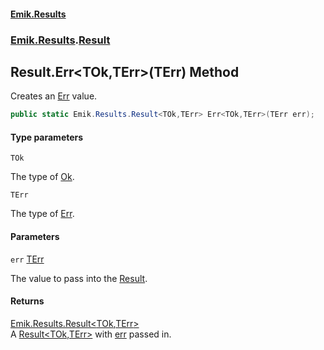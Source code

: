 #### [Emik.Results](index.md 'index')
### [Emik.Results](Emik.Results.md 'Emik.Results').[Result](Result.md 'Emik.Results.Result')

## Result.Err<TOk,TErr>(TErr) Method

Creates an [Err](Result_TOk,TErr_.Err.md 'Emik.Results.Result<TOk,TErr>.Err') value.

```csharp
public static Emik.Results.Result<TOk,TErr> Err<TOk,TErr>(TErr err);
```
#### Type parameters

<a name='Emik.Results.Result.Err_TOk,TErr_(TErr).TOk'></a>

`TOk`

The type of [Ok](Result_TOk,TErr_.Ok.md 'Emik.Results.Result<TOk,TErr>.Ok').

<a name='Emik.Results.Result.Err_TOk,TErr_(TErr).TErr'></a>

`TErr`

The type of [Err](Result_TOk,TErr_.Err.md 'Emik.Results.Result<TOk,TErr>.Err').
#### Parameters

<a name='Emik.Results.Result.Err_TOk,TErr_(TErr).err'></a>

`err` [TErr](Result.Err.UDa7dSkcjfgy4RTda3SfDw.md#Emik.Results.Result.Err_TOk,TErr_(TErr).TErr 'Emik.Results.Result.Err<TOk,TErr>(TErr).TErr')

The value to pass into the [Result](Result.md 'Emik.Results.Result').

#### Returns
[Emik.Results.Result&lt;](Result_TOk,TErr_.md 'Emik.Results.Result<TOk,TErr>')[TOk](Result.Err.UDa7dSkcjfgy4RTda3SfDw.md#Emik.Results.Result.Err_TOk,TErr_(TErr).TOk 'Emik.Results.Result.Err<TOk,TErr>(TErr).TOk')[,](Result_TOk,TErr_.md 'Emik.Results.Result<TOk,TErr>')[TErr](Result.Err.UDa7dSkcjfgy4RTda3SfDw.md#Emik.Results.Result.Err_TOk,TErr_(TErr).TErr 'Emik.Results.Result.Err<TOk,TErr>(TErr).TErr')[&gt;](Result_TOk,TErr_.md 'Emik.Results.Result<TOk,TErr>')  
A [Result&lt;TOk,TErr&gt;](Result_TOk,TErr_.md 'Emik.Results.Result<TOk,TErr>') with [err](Result.Err.UDa7dSkcjfgy4RTda3SfDw.md#Emik.Results.Result.Err_TOk,TErr_(TErr).err 'Emik.Results.Result.Err<TOk,TErr>(TErr).err') passed in.
